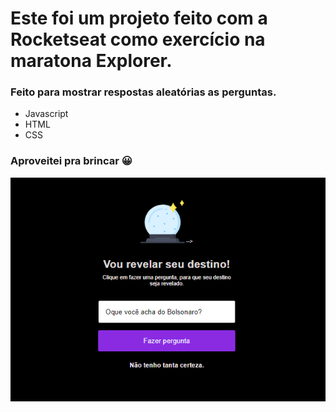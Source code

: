# Este foi um projeto feito com a Rocketseat como exercício na maratona Explorer.

### Feito para mostrar respostas aleatórias as perguntas.

* Javascript
* HTML
* CSS

### Aproveitei pra brincar :grinning: 

![](https://github.com/KarinaScalabrini/Maratona_explorer/blob/79ebc86483bce299eecbda9a7df5af6c2722d556/bola_cristal.png)
